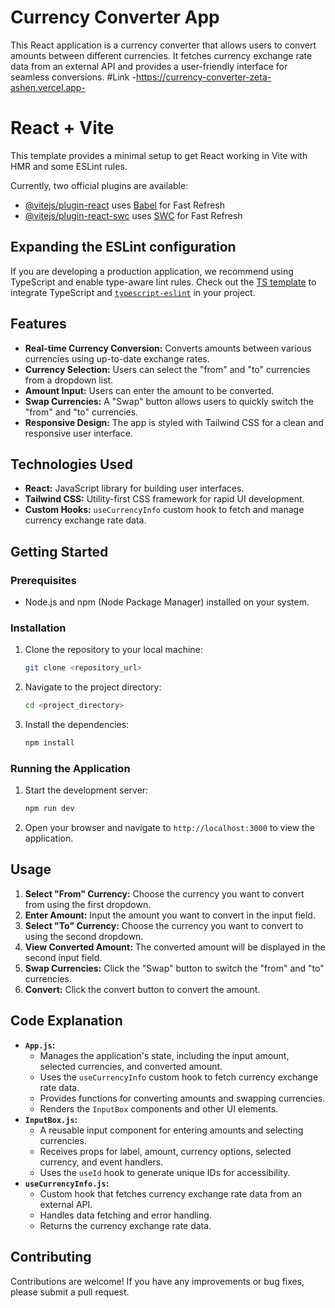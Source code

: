 # Currency Converter App

This React application is a currency converter that allows users to convert amounts between different currencies. It fetches currency exchange rate data from an external API and provides a user-friendly interface for seamless conversions.
#Link
-https://currency-converter-zeta-ashen.vercel.app-

# React + Vite

This template provides a minimal setup to get React working in Vite with HMR and some ESLint rules.

Currently, two official plugins are available:

- [@vitejs/plugin-react](https://github.com/vitejs/vite-plugin-react/blob/main/packages/plugin-react/README.md) uses [Babel](https://babeljs.io/) for Fast Refresh
- [@vitejs/plugin-react-swc](https://github.com/vitejs/vite-plugin-react-swc) uses [SWC](https://swc.rs/) for Fast Refresh

## Expanding the ESLint configuration

If you are developing a production application, we recommend using TypeScript and enable type-aware lint rules. Check out the [TS template](https://github.com/vitejs/vite/tree/main/packages/create-vite/template-react-ts) to integrate TypeScript and [`typescript-eslint`](https://typescript-eslint.io) in your project.


## Features

* **Real-time Currency Conversion:** Converts amounts between various currencies using up-to-date exchange rates.
* **Currency Selection:** Users can select the "from" and "to" currencies from a dropdown list.
* **Amount Input:** Users can enter the amount to be converted.
* **Swap Currencies:** A "Swap" button allows users to quickly switch the "from" and "to" currencies.
* **Responsive Design:** The app is styled with Tailwind CSS for a clean and responsive user interface.

## Technologies Used

* **React:** JavaScript library for building user interfaces.
* **Tailwind CSS:** Utility-first CSS framework for rapid UI development.
* **Custom Hooks:** `useCurrencyInfo` custom hook to fetch and manage currency exchange rate data.

## Getting Started

### Prerequisites

* Node.js and npm (Node Package Manager) installed on your system.

### Installation

1.  Clone the repository to your local machine:

    ```bash
    git clone <repository_url>
    ```

2.  Navigate to the project directory:

    ```bash
    cd <project_directory>
    ```

3.  Install the dependencies:

    ```bash
    npm install
    ```

### Running the Application

1.  Start the development server:

    ```bash
    npm run dev
    ```

2.  Open your browser and navigate to `http://localhost:3000` to view the application.

## Usage

1.  **Select "From" Currency:** Choose the currency you want to convert from using the first dropdown.
2.  **Enter Amount:** Input the amount you want to convert in the input field.
3.  **Select "To" Currency:** Choose the currency you want to convert to using the second dropdown.
4.  **View Converted Amount:** The converted amount will be displayed in the second input field.
5.  **Swap Currencies:** Click the "Swap" button to switch the "from" and "to" currencies.
6.  **Convert:** Click the convert button to convert the amount.

## Code Explanation

* **`App.js`:**
    * Manages the application's state, including the input amount, selected currencies, and converted amount.
    * Uses the `useCurrencyInfo` custom hook to fetch currency exchange rate data.
    * Provides functions for converting amounts and swapping currencies.
    * Renders the `InputBox` components and other UI elements.
* **`InputBox.js`:**
    * A reusable input component for entering amounts and selecting currencies.
    * Receives props for label, amount, currency options, selected currency, and event handlers.
    * Uses the `useId` hook to generate unique IDs for accessibility.
* **`useCurrencyInfo.js`:**
    * Custom hook that fetches currency exchange rate data from an external API.
    * Handles data fetching and error handling.
    * Returns the currency exchange rate data.

## Contributing

Contributions are welcome! If you have any improvements or bug fixes, please submit a pull request.

